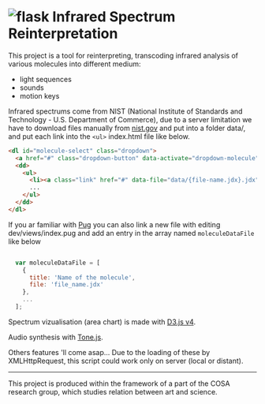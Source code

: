 # ![flask](https://raw.githubusercontent.com/nclslbrn/infrared-spectrum-reinterpretation/master/dist/images/favicon-flask.ico "Favicon of the website") Infrared Spectrum Reinterpretation


This project is a tool for reinterpreting, transcoding infrared analysis of various molecules into different medium:
- light sequences
- sounds
- motion keys

Infrared spectrums come from NIST (National Institute of Standards and Technology - U.S. Department of Commerce),
due to a server limitation we have to download files manually from [nist.gov](http://webbook.nist.gov/chemistry/name-ser/)
and put into a folder data/, and put each link into the `<ul>` index.html file like below.

```html
<dl id="molecule-select" class="dropdown">
  <a href="#" class="dropdown-button" data-activate="dropdown-molecule">Select a molecule</a>
  <dd>
    <ul>
      <li><a class="link" href="#" data-file="data/{file-name.jdx}.jdx">Name of the molecule</a></li>
      ...
    </ul>
  </dd>
</dl>
```
If you ar familiar with [Pug](https://pugjs.org/api/getting-started.html) you can also link a new file with editing
dev/views/index.pug and add an entry in the array named `moleculeDataFile` like below
```javascript

  var moleculeDataFile = [
    {
      title: 'Name of the molecule',
      file: 'file_name.jdx'
    },
    ...
  ];
```

Spectrum vizualisation (area chart) is made with [D3.js v4](https://github.com/d3/d3).

Audio synthesis with [Tone.js](https://github.com/Tonejs/Tone.js).

Others features 'll come asap...
Due to the loading of these by XMLHttpRequest,
this script could work only on server (local or distant).

-------

This project is produced within the framework of a part of the COSA research group, which studies relation between art and science.
